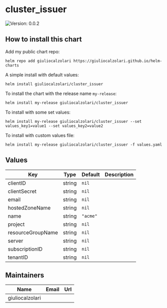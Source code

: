 # cluster_issuer

![Version: 0.0.2](https://img.shields.io/badge/Version-0.0.2-informational?style=flat-square)

## How to install this chart

Add my public chart repo:

```console
helm repo add giuliocalzolari https://giuliocalzolari.github.io/helm-charts
```

A simple install with default values:

```console
helm install giuliocalzolari/cluster_issuer
```

To install the chart with the release name `my-release`:

```console
helm install my-release giuliocalzolari/cluster_issuer
```

To install with some set values:

```console
helm install my-release giuliocalzolari/cluster_issuer --set values_key1=value1 --set values_key2=value2
```

To install with custom values file:

```console
helm install my-release giuliocalzolari/cluster_issuer -f values.yaml
```

## Values

| Key | Type | Default | Description |
|-----|------|---------|-------------|
| clientID | string | `nil` |  |
| clientSecret | string | `nil` |  |
| email | string | `nil` |  |
| hostedZoneName | string | `nil` |  |
| name | string | `"acme"` |  |
| project | string | `nil` |  |
| resourceGroupName | string | `nil` |  |
| server | string | `nil` |  |
| subscriptionID | string | `nil` |  |
| tenantID | string | `nil` |  |

## Maintainers

| Name | Email | Url |
| ---- | ------ | --- |
| giuliocalzolari |  |  |
